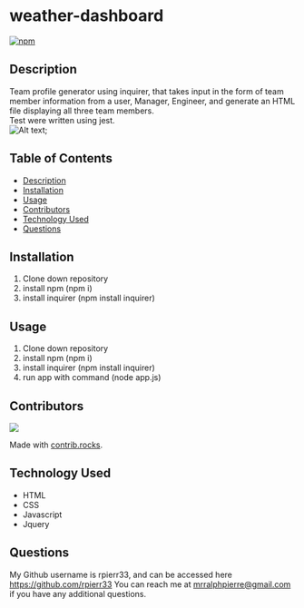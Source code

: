 # weather-dashboard
[![npm](https://badge.fury.io/js/inquirer.svg)](http://badge.fury.io/js/inquirer)


## Description
Team profile generator using inquirer, that takes input in the form of team member information from a user, Manager, Engineer, and generate an HTML file displaying all three team members.
<br>
Test were written using jest.
<br>
![Alt text](image-link "Team-Profile-Generator");

## Table of Contents
- [Description](#description)
- [Installation](#installation)
- [Usage](#usage)
- [Contributors](#contributors)
- [Technology Used](#technology-used)
- [Questions](#questions)

## Installation
1. Clone down repository
2. install npm (npm i)
3. install inquirer (npm install inquirer)

## Usage
1. Clone down repository
2. install npm (npm i)
3. install inquirer (npm install inquirer)
4. run app with command (node app.js)


## Contributors
<a href="https://github.com/rpierr33/weather-dashboard/graphs/contributors">
  <img src="https://contrib.rocks/image?repo=rpierr33/team-profile-generator" />
</a>

Made with [contrib.rocks](https://contrib.rocks).



## Technology Used
- HTML
- CSS
- Javascript
- Jquery

## Questions
My Github username is rpierr33, and can be accessed here https://github.com/rpierr33
You can reach me at mrralphpierre@gmail.com if you have any additional questions.

